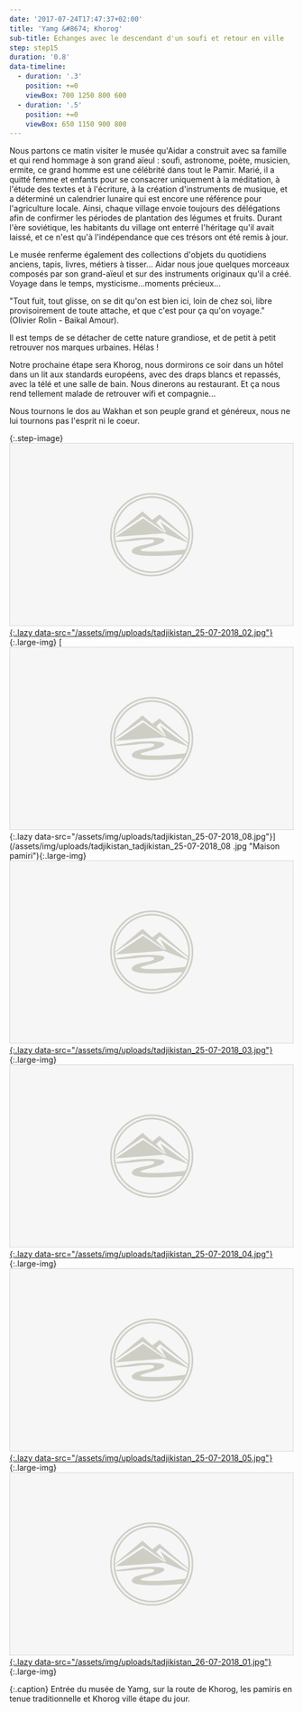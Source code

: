 ```yaml
---
date: '2017-07-24T17:47:37+02:00'
title: 'Yamg &#8674; Khorog'
sub-title: Echanges avec le descendant d'un soufi et retour en ville
step: step15
duration: '0.8'
data-timeline:
  - duration: '.3'
    position: +=0
    viewBox: 700 1250 800 600
  - duration: '.5'
    position: +=0
    viewBox: 650 1150 900 800
---
```

Nous partons ce matin visiter le musée qu'Aidar a construit avec sa famille et qui rend hommage à son grand aïeul : soufi, astronome, poète, musicien, ermite, ce grand homme est une célébrité dans tout le Pamir. Marié, il a quitté femme et enfants pour se consacrer uniquement à la méditation, à l'étude des textes et à l'écriture, à la création d'instruments de musique, et a déterminé un calendrier lunaire qui est encore une référence pour l'agriculture locale. Ainsi, chaque village envoie toujours des délégations afin de confirmer les périodes de plantation des légumes et fruits. Durant l'ère soviétique, les habitants du village ont enterré l'héritage qu'il avait laissé, et ce n'est qu'à l'indépendance que ces trésors ont été remis à jour. 

Le musée renferme également des collections d'objets du quotidiens anciens, tapis, livres, métiers à tisser... Aidar nous joue quelques morceaux composés par son grand-aïeul et sur des instruments originaux qu'il a créé. Voyage dans le temps, mysticisme...moments précieux...

"Tout fuit, tout glisse, on se dit qu'on est bien ici, loin de chez soi, libre provisoirement de toute attache, et que c'est pour ça qu'on voyage." (Olivier Rolin - Baikal Amour).

Il est temps de se détacher de cette nature grandiose, et de petit à petit retrouver nos marques urbaines. Hélas ! 

Notre prochaine étape sera Khorog, nous dormirons ce soir dans un hôtel dans un lit aux standards européens, avec des draps blancs et repassés, avec la télé et une salle de bain. Nous dinerons au restaurant. Et ça nous rend tellement malade de retrouver wifi et compagnie...

Nous tournons le dos au Wakhan et son peuple grand et généreux, nous ne lui tournons pas l'esprit ni le coeur.

{:.step-image}
[![](/assets/img/placeholder.png){:.lazy data-src="/assets/img/uploads/tadjikistan_25-07-2018_02.jpg"}](/assets/img/uploads/tadjikistan_tadjikistan_25-07-2018_02.jpg "Maison pamiri"){:.large-img}
[![](/assets/img/placeholder.png){:.lazy data-src="/assets/img/uploads/tadjikistan_25-07-2018_08.jpg"}](/assets/img/uploads/tadjikistan_tadjikistan_25-07-2018_08 .jpg "Maison pamiri"){:.large-img}
[![](/assets/img/placeholder.png){:.lazy data-src="/assets/img/uploads/tadjikistan_25-07-2018_03.jpg"}](/assets/img/uploads/tadjikistan_tadjikistan_25-07-2018_03.jpg "Route de Khorog"){:.large-img}
[![](/assets/img/placeholder.png){:.lazy data-src="/assets/img/uploads/tadjikistan_25-07-2018_04.jpg"}](/assets/img/uploads/tadjikistan_tadjikistan_25-07-2018_04.jpg "Route de Khorog"){:.large-img}
[![](/assets/img/placeholder.png){:.lazy data-src="/assets/img/uploads/tadjikistan_25-07-2018_05.jpg"}](/assets/img/uploads/tadjikistan_tadjikistan_25-07-2018_05.jpg "Les Pamiris en tenue"){:.large-img}
[![](/assets/img/placeholder.png){:.lazy data-src="/assets/img/uploads/tadjikistan_26-07-2018_01.jpg"}](/assets/img/uploads/tadjikistan_tadjikistan_26-07-2018_01.jpg "Khorog"){:.large-img}

{:.caption}
Entrée du musée de Yamg, sur la route de Khorog, les pamiris en tenue traditionnelle et Khorog ville étape du jour.

